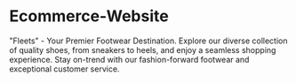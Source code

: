 # Ecommerce-Website
"Fleets" - Your Premier Footwear Destination. Explore our diverse collection of quality shoes, from sneakers to heels, and enjoy a seamless shopping experience. Stay on-trend with our fashion-forward footwear and exceptional customer service.
